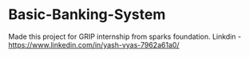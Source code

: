 # Basic-Banking-System
Made this project for GRIP internship from sparks foundation.
Linkdin - https://www.linkedin.com/in/yash-vyas-7962a61a0/

